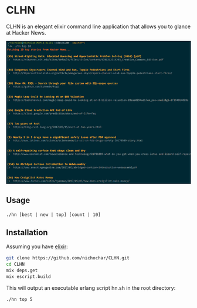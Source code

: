 # CLHN

CLHN is an elegant elixir command line application that allows you to glance at Hacker News.

![screenshot](assets/screenshot.png)

## Usage
```
./hn [best | new | top] [count | 10]
```

## Installation

Assuming you have [elixir](http://elixir-lang.org/install.html):

```bash
git clone https://github.com/nichochar/CLHN.git
cd CLHN
mix deps.get
mix escript.build
```

This will output an executable erlang script hn.sh in the root directory:
```bash
./hn top 5
```
